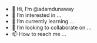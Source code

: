 - 👋 Hi, I’m @adamdunaway
- 👀 I’m interested in ...
- 🌱 I’m currently learning ...
- 💞️ I’m looking to collaborate on ...
- 📫 How to reach me ...

<!---
adamdunaway/adamdunaway is a ✨ special ✨ repository because its `README.md` (this file) appears on your GitHub profile.
You can click the Preview link to take a look at your changes.
--->
